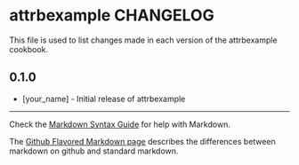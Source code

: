 # attrbexample CHANGELOG

This file is used to list changes made in each version of the attrbexample cookbook.

## 0.1.0
- [your_name] - Initial release of attrbexample

- - -
Check the [Markdown Syntax Guide](http://daringfireball.net/projects/markdown/syntax) for help with Markdown.

The [Github Flavored Markdown page](http://github.github.com/github-flavored-markdown/) describes the differences between markdown on github and standard markdown.
